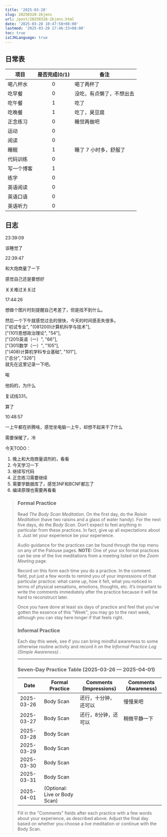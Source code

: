 ```yaml
---
title: '2025-03-28'
slug: 20250328-2kjens
url: /post/20250328-2kjens.html
date: '2025-03-28 10:47:58+08:00'
lastmod: '2025-03-28 17:46:33+08:00'
toc: true
isCJKLanguage: true
---
```






## 日常表

|项目|是否完成(0/1)|备注|
| ------------| :-------------: | --------------------------|
|喝八杯水|0|喝了两杯了|
|吃早餐|0|没吃，有点懒了，不想出去|
|吃午餐|1|吃了|
|吃晚餐|1|吃了，臭豆腐|
|正念练习|0|睡觉再做吧|
|运动|0||
|阅读|0||
|睡眠|1|睡了 7 小时多，舒服了|
|代码训练|0||
|写一个博客|1||
|练字|0||
|英语阅读|0||
|英语口语|0||
|英语听力|0||

## 日志

23:39:09

该睡觉了

22:39:47

和大炮商量了一下

感觉自己还是要想好

关关难过关关过

17:44:26

想做个图片时刻提醒自己考差了，但是找不到什么。

然后一个下午就感觉过去的很快，今天的时间感丢失很多。  
["初试专业", "(081200)计算机科学与技术"],  
            ["(101)思想政治理论", "54"],  
            ["(201)英语（一）", "66"],  
            ["(301)数学（一）", "105"],  
            ["(408)计算机学科专业基础", "101"],  
            ["总分", "326"]  
就先在这里记录一下吧。

唉

他妈的，为什么

复试线331。

算了

10:48:57

一上午都在折腾啥，感觉坐电脑一上午，却想不起来干了什么

需要保暖了，冷

今天TODO：

1. 晚上和大炮商量调剂的，看看
2. 今天学习一下
3. 继续写代码
4. 正念练习需要继续
5. 需要学数据库了，感觉3NF和BCNF都忘了
6. 编译原理也需要再看看

> ### Formal Practice
>
> Read *The Body Scan Meditation*. On the first day, do the *Raisin Meditation* (have two raisins and a glass of water handy). For the next five days, do the *Body Scan*. Don’t expect to feel anything in particular from these practices. In fact, give up all expectations about it. Just let your experience be your experience.
>
> Audio guidance for the practices can be found through the top menu on any of the Palouse pages. **NOTE:**  One of your six formal practices can be one of the live meditations from a meeting listed on the *Zoom Meeting* page.
>
> Record on this form each time you do a practice. In the comment field, put just a few words to remind you of your impressions of that particular practice: what came up, how it felt, what you noticed in terms of physical sensations, emotions, thoughts, etc. It’s important to write the comments immediately after the practice because it will be hard to reconstruct later.
>
> Once you have done at least six days of practice and feel that you've gotten the essence of this "Week", you may go to the next week, although you can stay here longer if that feels right.
>
> ### Informal Practice
>
> Each day this week, see if you can bring mindful awareness to some otherwise routine activity and record it on the *Informal Practice Log (Simple Awareness)* .
>
> ---
>
> ### Seven-Day Practice Table (2025-03-26 — 2025-04-01)
>
> |Date|Formal Practice|Comments (Impressions)|Comments (Awareness)|
> | ----------| -----------------------------| ----------------------| --------------------|
> |2025-03-26|Body Scan|还行，十分钟，还可以|慢慢来吧|
> |2025-03-27|Body Scan|还行，8分钟，还可以|稍微平静一下|
> |2025-03-28|Body Scan|||
> |2025-03-29|Body Scan|||
> |2025-03-30|Body Scan|||
> |2025-03-31|Body Scan|||
> |2025-04-01|(Optional: Live or Body Scan)|||
>
> Fill in the "Comments" fields after each practice with a few words about your experience, as described above. Adjust the final day based on whether you choose a live meditation or continue with the Body Scan.

‍
